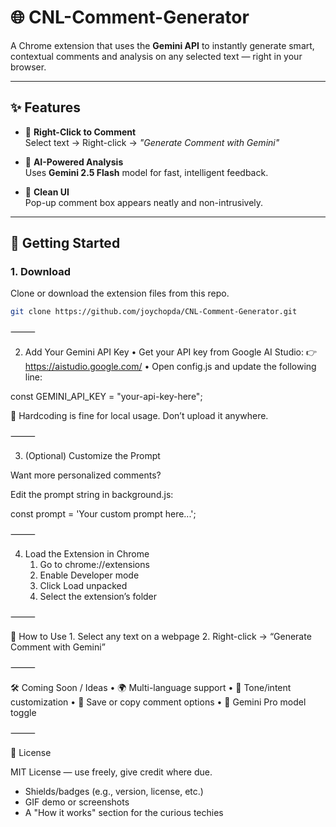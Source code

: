# 🌐 CNL-Comment-Generator

A Chrome extension that uses the **Gemini API** to instantly generate smart, contextual comments and analysis on any selected text — right in your browser.

---

## ✨ Features

- 💬 **Right-Click to Comment**  
  Select text → Right-click → *"Generate Comment with Gemini"*

- 🧠 **AI-Powered Analysis**  
  Uses **Gemini 2.5 Flash** model for fast, intelligent feedback.

- 🧼 **Clean UI**  
  Pop-up comment box appears neatly and non-intrusively.

---

## 🚀 Getting Started

### 1. Download

Clone or download the extension files from this repo.

```bash
git clone https://github.com/joychopda/CNL-Comment-Generator.git

```
⸻

2. Add Your Gemini API Key
	•	Get your API key from Google AI Studio:
👉 https://aistudio.google.com/
	•	Open config.js and update the following line:

const GEMINI_API_KEY = "your-api-key-here";

🔐 Hardcoding is fine for local usage. Don’t upload it anywhere.

⸻

3. (Optional) Customize the Prompt

Want more personalized comments?

Edit the prompt string in background.js:

const prompt = 'Your custom prompt here...';


⸻

4. Load the Extension in Chrome
	1.	Go to chrome://extensions
	2.	Enable Developer mode
	3.	Click Load unpacked
	4.	Select the extension’s folder

⸻

🧪 How to Use
	1.	Select any text on a webpage
	2.	Right-click → “Generate Comment with Gemini”

⸻

🛠️ Coming Soon / Ideas
	•	🌍 Multi-language support
	•	🧠 Tone/intent customization
	•	💾 Save or copy comment options
	•	🔄 Gemini Pro model toggle

⸻

📄 License

MIT License — use freely, give credit where due.

- Shields/badges (e.g., version, license, etc.)
- GIF demo or screenshots
- A "How it works" section for the curious techies
